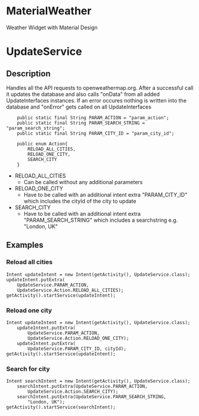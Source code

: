 MaterialWeather
===============

Weather Widget with Material Design

# UpdateService
## Description
Handles all the API requests to openweathermap.org. After a successful call it updates the database and also calls "onData" from all added UpdateInterfaces instances. If an error occures nothing is written into the database and "onError" gets called on all UpdateInterfaces

```
    public static final String PARAM_ACTION = "param_action";
    public static final String PARAM_SEARCH_STRING = "param_search_string";
    public static final String PARAM_CITY_ID = "param_city_id";
```
```
    public enum Action{
        RELOAD_ALL_CITIES,
        RELOAD_ONE_CITY,
        SEARCH_CITY
    }
```

- RELOAD_ALL_CITIES
    - Can be called without any additional parameters
- RELOAD_ONE_CITY
    - Have to be called with an additional intent extra "PARAM_CITY_ID" which includes the cityId of the city to update
- SEARCH_CITY
    - Have to be called with an additional intent extra "PARAM_SEARCH_STRING" which includes a searchstring e.g. "London, UK"
    
## Examples
### Reload all cities
```
Intent updateIntent = new Intent(getActivity(), UpdateService.class);
updateIntent.putExtra(
    UpdateService.PARAM_ACTION,
    UpdateService.Action.RELOAD_ALL_CITIES);
getActivity().startService(updateIntent);
```
### Reload one city
```
Intent updateIntent = new Intent(getActivity(), UpdateService.class);
    updateIntent.putExtra(
        UpdateService.PARAM_ACTION,
        UpdateService.Action.RELOAD_ONE_CITY);
    updateIntent.putExtra(
        UpdateService.PARAM_CITY_ID, cityId);
getActivity().startService(updateIntent);
```
### Search for city
```
Intent searchIntent = new Intent(getActivity(), UpdateService.class);
    searchIntent.putExtra(UpdateService.PARAM_ACTION,
        UpdateService.Action.SEARCH_CITY);
    searchIntent.putExtra(UpdateService.PARAM_SEARCH_STRING,
        "London, UK");
getActivity().startService(searchIntent);
```